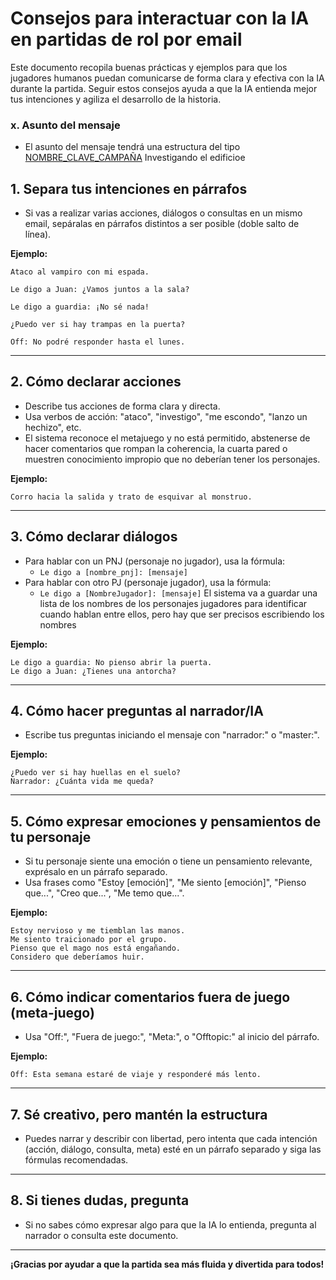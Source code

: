 # Consejos para interactuar con la IA en partidas de rol por email

Este documento recopila buenas prácticas y ejemplos para que los jugadores humanos puedan comunicarse de forma clara y efectiva con la IA durante la partida. Seguir estos consejos ayuda a que la IA entienda mejor tus intenciones y agiliza el desarrollo de la historia.

### x. Asunto del mensaje
  - El asunto del mensaje tendrá una estructura del tipo [NOMBRE_CLAVE_CAMPAÑA](NOMBRE_CLAVE_HISTORIA) Investigando el edificioe 

## 1. Separa tus intenciones en párrafos
- Si vas a realizar varias acciones, diálogos o consultas en un mismo email, sepáralas en párrafos distintos a ser posible (doble salto de línea).

**Ejemplo:**

```
Ataco al vampiro con mi espada.

Le digo a Juan: ¿Vamos juntos a la sala?

Le digo a guardia: ¡No sé nada!

¿Puedo ver si hay trampas en la puerta?

Off: No podré responder hasta el lunes.
```

---

## 2. Cómo declarar acciones
- Describe tus acciones de forma clara y directa.
- Usa verbos de acción: "ataco", "investigo", "me escondo", "lanzo un hechizo", etc.
- El sistema reconoce el metajuego y no está permitido, abstenerse de hacer comentarios que rompan la coherencia, la cuarta pared o muestren conocimiento impropio que no deberían tener los personajes.

**Ejemplo:**
```
Corro hacia la salida y trato de esquivar al monstruo.
```

---

## 3. Cómo declarar diálogos
- Para hablar con un PNJ (personaje no jugador), usa la fórmula:
  - `Le digo a [nombre_pnj]: [mensaje]`
- Para hablar con otro PJ (personaje jugador), usa la fórmula:
  - `Le digo a [NombreJugador]: [mensaje]`
El sistema va a guardar una lista de los nombres de los personajes jugadores para identificar cuando hablan entre ellos, pero hay que ser precisos escribiendo los nombres

**Ejemplo:**
```
Le digo a guardia: No pienso abrir la puerta.
Le digo a Juan: ¿Tienes una antorcha?
```

---

## 4. Cómo hacer preguntas al narrador/IA
- Escribe tus preguntas iniciando el mensaje con "narrador:" o "master:".

**Ejemplo:**
```
¿Puedo ver si hay huellas en el suelo?
Narrador: ¿Cuánta vida me queda?
```

---

## 5. Cómo expresar emociones y pensamientos de tu personaje
- Si tu personaje siente una emoción o tiene un pensamiento relevante, exprésalo en un párrafo separado.
- Usa frases como "Estoy [emoción]", "Me siento [emoción]", "Pienso que...", "Creo que...", "Me temo que...".

**Ejemplo:**
```
Estoy nervioso y me tiemblan las manos.
Me siento traicionado por el grupo.
Pienso que el mago nos está engañando.
Considero que deberíamos huir.
```

---

## 6. Cómo indicar comentarios fuera de juego (meta-juego)
- Usa "Off:", "Fuera de juego:", "Meta:", o "Offtopic:" al inicio del párrafo.

**Ejemplo:**
```
Off: Esta semana estaré de viaje y responderé más lento.
```

---

## 7. Sé creativo, pero mantén la estructura
- Puedes narrar y describir con libertad, pero intenta que cada intención (acción, diálogo, consulta, meta) esté en un párrafo separado y siga las fórmulas recomendadas.

---

## 8. Si tienes dudas, pregunta
- Si no sabes cómo expresar algo para que la IA lo entienda, pregunta al narrador o consulta este documento.

---

**¡Gracias por ayudar a que la partida sea más fluida y divertida para todos!**
